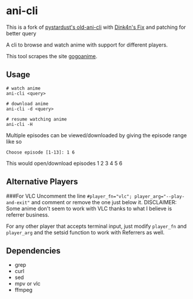 # ani-cli

This is a fork of [pystardust's old-ani-cli](https://github.com/pystardust/ani-cli/tree/old-ani-cli)
with [Dink4n's Fix](https://github.com/Dink4n/ani-cli) and patching for better query

A cli to browse and watch anime with support for different players.

This tool scrapes the site [gogoanime](https://gogoanime.vc).


## Usage

	# watch anime
	ani-cli <query>

	# download anime
	ani-cli -d <query>

	# resume watching anime
	ani-cli -H

Multiple episodes can be viewed/downloaded by giving the episode range like so

	Choose episode [1-13]: 1 6

This would open/download episodes 1 2 3 4 5 6

## Alternative Players
###For VLC
Uncomment the line `#player_fn="vlc"; player_arg="--play-and-exit"` and comment or remove the one just below it.
DISCLAIMER: Some anime don't seem to work with VLC thanks to what I believe is referrer business.

For any other player that accepts terminal input, just modify `player_fn` and `player_arg` and the setsid function to work with Referrers as well.

## Dependencies

* grep
* curl
* sed
* mpv or vlc
* ffmpeg
